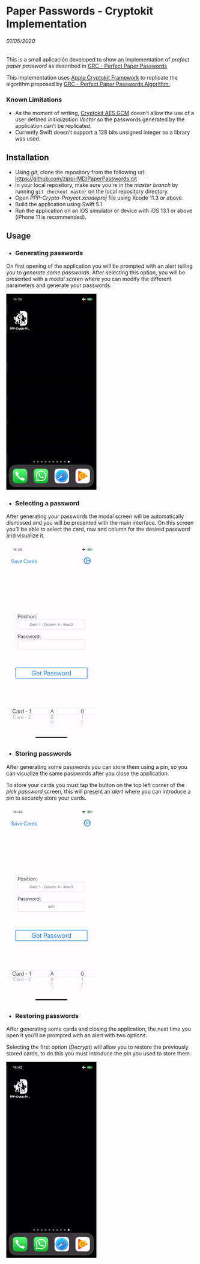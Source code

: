 # Paper Passwords - Cryptokit Implementation 
###### 01/05/2020

This is a small aplicación developed to show an implementation of  *prefect paper password* as described in [GRC - Perfect Paper  Passwords](https://www.grc.com/ppp.htm)

 This implementation uses [Apple Cryptokit Framework](https://developer.apple.com/documentation/cryptokit) to replicate the algorithm proposed by [GRC - Perfect Paper Passwords Algorithm ](https://www.grc.com/ppp/algorithm.htm).

### Known Limitations 

 - As the moment of writing, [Cryptokit AES GCM](https://developer.apple.com/documentation/cryptokit/aes/gcm)  doesn’t allow the use of a user defined *Initialization Vector* so the passwords generated by the application can’t be replicated. 
 - Currently Swift doesn’t support a 128 bits unsigned integer so a library was used. 

## Installation 

 - Using *git*, clone the repository from the following url: https://github.com/zippi-MD/PaperPasswords.git
 - In your local repository, make sure you’re in the *master branch* by running `git checkout master` on the local repository directory.
 - Open *PPP-Crypto-Proyect.xcodeproj* file using Xcode 11.3 or above.
 - Build the application using Swift 5.1.
 - Run the application on an iOS simulator or device with iOS 13.1 or above (iPhone 11 is recommended).

## Usage

 - ### Generating passwords
 On first opening of the application you will be prompted with an alert telling you to *generate some passwords*. After selecting this option, you will be presented with a *modal screen* where you can modify the different parameters and generate your passwords.
 
 ![](ReadmeAssets/GeneratePasswords.gif)



- ### Selecting a password
After generating your passwords the modal screen will be automatically dismissed and you will be presented with the main interface. On this screen you’ll be able to select the card, row and column for the desired password and visualize it.

![](ReadmeAssets/SelectingPassword.gif)



- ### Storing passwords 
After generating some passwords you can store them using a pin, so you can visualize the same passwords after you close the application.

To store your cards you must tap the button on the top left corner of the *pick password* screen, this will present an *alert* where you can introduce a pin to securely store your cards.

![](ReadmeAssets/SavePasswords.gif)



- ### Restoring passwords
After generating some cards and closing the application, the next time you open it you’ll be prompted with an alert with two options. 

Selecting the first option (*Decrypt*) will allow you to restore the previously stored cards, to do this you must introduce the *pin* you used to store them. 

![](ReadmeAssets/RestorePasswords.gif)
        
